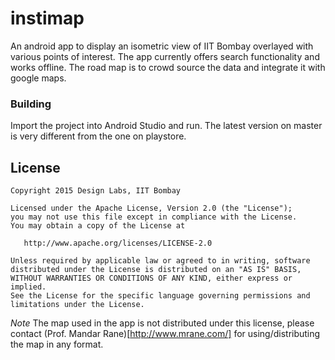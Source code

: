# instimap

An android app to display an isometric view of IIT Bombay overlayed with various points of interest. The app currently offers search functionality and works offline. The road map is to crowd source the data and integrate it with google maps.

### Building

Import the project into Android Studio and run. The latest version on master is very different from the one on playstore.

License
-------

    Copyright 2015 Design Labs, IIT Bombay

    Licensed under the Apache License, Version 2.0 (the "License");
    you may not use this file except in compliance with the License.
    You may obtain a copy of the License at

       http://www.apache.org/licenses/LICENSE-2.0

    Unless required by applicable law or agreed to in writing, software
    distributed under the License is distributed on an "AS IS" BASIS,
    WITHOUT WARRANTIES OR CONDITIONS OF ANY KIND, either express or implied.
    See the License for the specific language governing permissions and
    limitations under the License.

*Note* The map used in the app is not distributed under this license, please contact (Prof. Mandar Rane)[http://www.mrane.com/] for using/distributing the map in any format.
